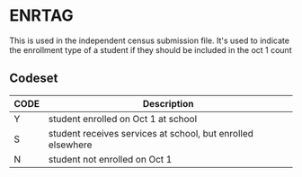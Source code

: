 # ENRTAG

This is used in the independent census submission file. It's used to indicate the enrollment type of a student if they should be included in the oct 1 count

## Codeset


| CODE   | Description        |
|--------|--------------------|
| Y      | student enrolled on Oct 1 at school   |
| S      | student receives services at school, but enrolled elsewhere
| N | student not enrolled on Oct 1  